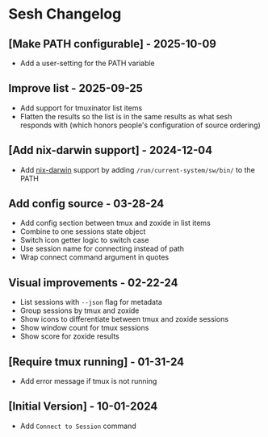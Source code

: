 # Sesh Changelog

## [Make PATH configurable] - 2025-10-09
- Add a user-setting for the PATH variable

## Improve list - 2025-09-25

- Add support for tmuxinator list items
- Flatten the results so the list is in the same results as what sesh responds with (which honors people's configuration of source ordering)

## [Add nix-darwin support] - 2024-12-04

- Add [nix-darwin](https://github.com/LnL7/nix-darwin) support by adding `/run/current-system/sw/bin/` to the PATH

## Add config source - 03-28-24

- Add config section between tmux and zoxide in list items
- Combine to one sessions state object
- Switch icon getter logic to switch case
- Use session name for connecting instead of path
- Wrap connect command argument in quotes

## Visual improvements - 02-22-24

- List sessions with `--json` flag for metadata
- Group sessions by tmux and zoxide
- Show icons to differentiate between tmux and zoxide sessions
- Show window count for tmux sessions
- Show score for zoxide results

## [Require tmux running] - 01-31-24

- Add error message if tmux is not running

## [Initial Version] - 10-01-2024

- Add `Connect to Session` command
